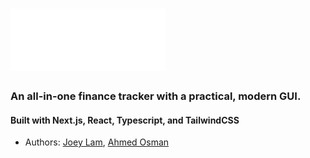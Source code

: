 # <img src='public/cotrackerswhite.png' width=248 height=100/>

### An all-in-one finance tracker with a practical, modern GUI.
#### Built with Next.js, React, Typescript, and TailwindCSS

- Authors: [Joey Lam](https://github.com/joeulam), [Ahmed Osman](https://github.com/OmnipotentBlade)
